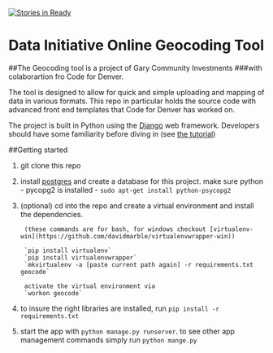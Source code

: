 [![Stories in Ready](https://badge.waffle.io/qliu/di_geocoding.png?label=ready&title=Ready)](https://waffle.io/qliu/di_geocoding)
# Data Initiative Online Geocoding Tool

##The Geocoding tool is a project of Gary Community Investments 
###with colaborartion fro Code for Denver.

The tool is designed to allow for quick and simple uploading and mapping of data in various formats.
This repo in particular holds the source code with advanced front end templates that Code for Denver has worked on.

The project is built in Python using the [Django](https://www.djangoproject.com/) web framework. Developers should have some familiarity before diving in (see [the tutorial](https://docs.djangoproject.com/en/1.10/intro/tutorial01/))


##Getting started


1. git clone this repo

2. install [postgres](https://www.postgresql.org/download/) and create a database for this project. 
make sure python - pycopg2 is installed - 
`sudo apt-get install python-psycopg2`

3. (optional) cd into the repo and create a virtual environment and install the dependencies. 

		(these commands are for bash, for windows checkout [virtualenv-win](https://github.com/davidmarble/virtualenvwrapper-win))

		`pip install virtualenv`
		`pip install virtualenvwrapper`
		`mkvirtualenv -a [paste current path again] -r requirements.txt geocode`

		activate the virtual environment via 
		`workon geocode`

4. to insure the right libraries are installed, run
`pip install -r requirements.txt`

5. start the app with `python manage.py runserver`. to see other app management commands simply run `python mange.py`